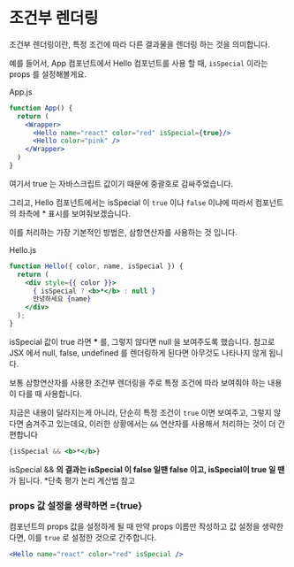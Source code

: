 # 조건부 렌더링

조건부 렌더링이란, 특정 조건에 따라 다른 결과물을 렌더링 하는 것을 의미합니다.

예를 들어서, App 컴포넌트에서 Hello 컴포넌트를 사용 할 때, `isSpecial` 이라는 props 를 설정해볼게요.

App.js

```jsx
function App() {
  return (
    <Wrapper>
      <Hello name="react" color="red" isSpecial={true}/>
      <Hello color="pink" />
    </Wrapper>
  )
}
```

여기서 true 는 자바스크립트 값이기 때문에 중괄호로 감싸주었습니다.

그리고, Hello 컴포넌트에서는 isSpecial 이 `true` 이냐 `false` 이냐에 따라서 컴포넌트의 좌측에 * 표시를 보여줘보겠습니다.

이를 처리하는 가장 기본적인 방법은, 삼항연산자를 사용하는 것 입니다.

Hello.js

```jsx
function Hello({ color, name, isSpecial }) {
  return (
    <div style={{ color }}>
      { isSpecial ? <b>*</b> : null }
      안녕하세요 {name}
    </div>
  );
}
```

isSpecial 값이 true 라면 <b>*</b> 를, 그렇지 않다면 null 을 보여주도록 했습니다. 참고로 JSX 에서 null, false, undefined 를 렌더링하게 된다면 아무것도 나타나지 않게 됩니다.

보통 삼항연산자를 사용한 조건부 렌더링을 주로 특정 조건에 따라 보여줘야 하는 내용이 다를 때 사용합니다.

지금은 내용이 달라지는게 아니라, 단순히 특정 조건이 `true` 이면 보여주고, 그렇지 않다면 숨겨주고 있는데요, 이러한 상황에서는 `&&` 연산자를 사용해서 처리하는 것이 더 간편합니다

```jsx
{isSpecial && <b>*</b>}
```

isSpecial && <b>**</b> 의 결과는 isSpecial 이 false 일땐 false 이고, isSpecial이 true 일 땐 <b>**</b> 가 됩니다. *단축 평가 논리 계산법 참고

### **props 값 설정을 생략하면 ={true}**

컴포넌트의 props 값을 설정하게 될 때 만약 props 이름만 작성하고 값 설정을 생략한다면, 이를 `true` 로 설정한 것으로 간주합니다.

```jsx
<Hello name="react" color="red" isSpecial />
```
